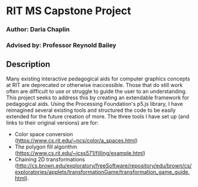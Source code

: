 # RIT MS Capstone Project
### Author: Daria Chaplin
### Advised by: Professor Reynold Bailey

## Description
Many existing interactive pedagogical aids for computer graphics concepts at RIT are deprecated or otherwise inaccessible. Those that do still work often are difficult to use or struggle to guide the user to an understanding.
This project seeks to address this by creating an extendable framework for pedagogical aids. Using the Processing Foundation's p5.js library, I have reimagined several existing tools and structured the code to be easily extended for the future creation of more.
The three tools I have set up (and links to their original versions) are for:
- Color space conversion (https://www.cs.rit.edu/~ncs/color/a_spaces.html)
- The polygon fill algorithm (https://www.cs.rit.edu/~icss571/filling/example.html)
- Chaining 2D transformations (http://cs.brown.edu/exploratory/freeSoftware/repository/edu/brown/cs/exploratories/applets/transformationGame/transformation_game_guide.html).
